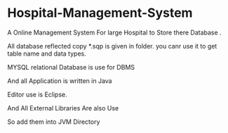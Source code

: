 # Hospital-Management-System
A Online Management System For large Hospital to Store there Database .

All database reflected copy *.sqp is given in folder. you canr use it to get table name and data types.

MYSQL relational Database is use for DBMS

And all Application is written in Java

Editor use is Eclipse.

And All External Libraries Are also Use

So add them into JVM Directory
